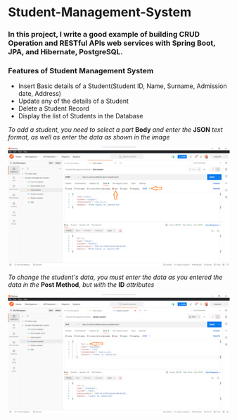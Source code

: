 # Student-Management-System

### In this project, I write a good example of building CRUD Operation and RESTful APIs web services with Spring Boot, JPA, and Hibernate, PostgreSQL.

### Features of Student Management System

* Insert Basic details of a Student(Student ID, Name, Surname, Admission date, Address)
* Update any of the details of a Student
* Delete a Student Record
* Display the list of Students in the Database

*To add a student, you need to select a part* **Body** *and enter the* **JSON** *text format, as well as enter the data as shown in the image*

<img src="src/main/resources/static/Add student.png" alt="Post Method"/>

*To change the student's data, you must enter the data as you entered the data in the* **Post Method**, *but with the* **ID** *attributes*

<img src="src/main/resources/static/Update student.png" alt="Post Method"/>
